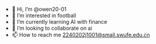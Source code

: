 - 👋 Hi, I’m @owen20-01
- 👀 I’m interested in football
- 🌱 I’m currently learning AI with finance
- 💞️ I’m looking to collaborate on ai
- 📫 How to reach me 2240202j1001@smail.swufe.edu.cn

<!---
owen20-01/owen20-01 is a ✨ special ✨ repository because its `README.md` (this file) appears on your GitHub profile.
You can click the Preview link to take a look at your changes.
--->

